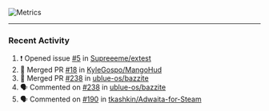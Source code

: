 ![Metrics](https://metrics.lecoq.io/KyleGospo?template=classic&base=header%2C%20activity%2C%20community%2C%20repositories%2C%20metadata&base.indepth=false&base.hireable=false&base.skip=false&config.timezone=America%2FLos_Angeles)

---
### Recent Activity
<!--START_SECTION:activity-->
1. ❗ Opened issue [#5](https://github.com/Supreeeme/extest/issues/5) in [Supreeeme/extest](https://github.com/Supreeeme/extest)
2. 🎉 Merged PR [#18](https://github.com/KyleGospo/MangoHud/pull/18) in [KyleGospo/MangoHud](https://github.com/KyleGospo/MangoHud)
3. 🎉 Merged PR [#238](https://github.com/ublue-os/bazzite/pull/238) in [ublue-os/bazzite](https://github.com/ublue-os/bazzite)
4. 🗣 Commented on [#238](https://github.com/ublue-os/bazzite/pull/238#issuecomment-1701209236) in [ublue-os/bazzite](https://github.com/ublue-os/bazzite)
5. 🗣 Commented on [#190](https://github.com/tkashkin/Adwaita-for-Steam/issues/190#issuecomment-1700147316) in [tkashkin/Adwaita-for-Steam](https://github.com/tkashkin/Adwaita-for-Steam)
<!--END_SECTION:activity-->
